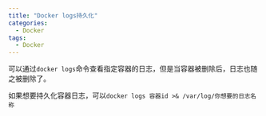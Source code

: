 ```yaml
---
title: "Docker logs持久化"
categories:
  - Docker
tags:
  - Docker
---
```


可以通过`docker logs`命令查看指定容器的日志，但是当容器被删除后，日志也随之被删除了。

如果想要持久化容器日志，可以`docker logs 容器id >& /var/log/你想要的日志名称`